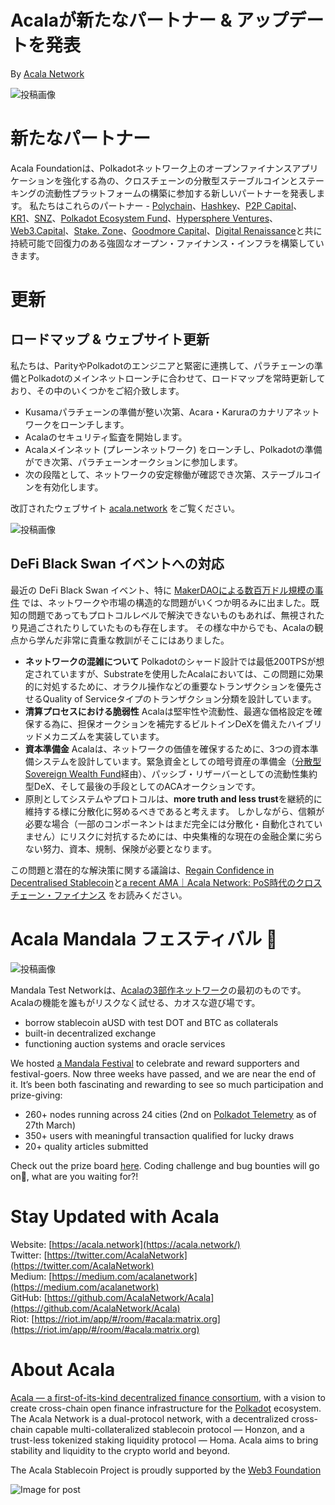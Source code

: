 # Acalaが新たなパートナー & アップデートを発表

By [Acala Network](https://medium.com/u/43f74518f3f4?source=post_page-----e81a34844b5c--------------------------------)

![投稿画像](https://miro.medium.com/max/1690/0*ffsizR7cemoNYcIC.gif)

# 新たなパートナー

Acala Foundationは、Polkadotネットワーク上のオープンファイナンスアプリケーションを強化する為の、クロスチェーンの分散型ステーブルコインとステーキングの流動性プラットフォームの構築に参加する新しいパートナーを発表します。 私たちはこれらのパートナー - [Polychain](https://polychain.capital/)、[Hashkey](https://www.hashkey.com/)、[P2P Capital](https://www.p2pcap.com/)、[KR1](https://www.kryptonite1.co/)、[SNZ](https://snzholding.com/)、[Polkadot Ecosystem Fund](https://polkadot.network/announcing-the-polkadot-ecosystem-fund/)、[Hypersphere Ventures](https://www.hypersphere.ventures/)、[Web3.Capital](https://web3.capital/)、[Stake. Zone](http://stake.zone/)、[Goodmore Capital](http://goodmore.capital/)、[Digital Renaissance](https://drf.ee/)と共に持続可能で回復力のある強固なオープン・ファイナンス・インフラを構築していきます。

# 更新

## ロードマップ & ウェブサイト更新

私たちは、ParityやPolkadotのエンジニアと緊密に連携して、パラチェーンの準備とPolkadotのメインネットローンチに合わせて、ロードマップを常時更新しており、その中のいくつかをご紹介致します。

- Kusamaパラチェーンの準備が整い次第、Acara・Karuraのカナリアネットワークをローンチします。
- Acalaのセキュリティ監査を開始します。
- Acalaメインネット (プレーンネットワーク) をローンチし、Polkadotの準備ができ次第、パラチェーンオークションに参加します。
- 次の段階として、ネットワークの安定稼働が確認でき次第、ステーブルコインを有効化します。

改訂されたウェブサイト [acala.network](https://acala.network/) をご覧ください。

![投稿画像](https://miro.medium.com/max/2800/0*cfF4u6DYuXgCRRWi.jpg)

## DeFi Black Swan イベントへの対応

最近の DeFi Black Swan イベント、特に [MakerDAOによる数百万ドル規模の事件](https://medium.com/@whiterabbit_hq/black-thursday-for-makerdao-8-32-million-was-liquidated-for-0-dai-36b83cac56b6) では、ネットワークや市場の構造的な問題がいくつか明るみに出ました。既知の問題であってもプロトコルレベルで解決できないものもあれば、無視されたり見過ごされたりしていたものも存在します。 その様な中からでも、Acalaの観点から学んだ非常に貴重な教訓がそこにはありました。

- **ネットワークの混雑について** Polkadotのシャード設計では最低200TPSが想定されていますが、Substrateを使用したAcalaにおいては、この問題に効果的に対処するために、オラクル操作などの重要なトランザクションを優先させるQuality of Serviceタイプのトランザクション分類を設計しています。
- **清算プロセスにおける脆弱性** Acalaは堅牢性や流動性、最適な価格設定を確保する為に、担保オークションを補完するビルトインDeXを備えたハイブリッドメカニズムを実装しています。
- **資本準備金** Acalaは、ネットワークの価値を確保するために、3つの資本準備システムを設計しています。緊急資金としての暗号資産の準備金（[分散型Sovereign Wealth Fund](https://github.com/AcalaNetwork/Acala-white-paper/blob/master/Building_a_Decentralized_Sovereign_Wealth_Fund.pdf)経由）、パッシブ・リザーバーとしての流動性集約型DeX、そして最後の手段としてのACAオークションです。
- 原則としてシステムやプロトコルは、**more truth and less trust**を継続的に維持する様に分散化に努めるべきであると考えます。 しかしながら、信頼が必要な場合（一部のコンポーネントはまだ完全には分散化・自動化されていません）にリスクに対抗するためには、中央集権的な現在の金融企業に劣らない努力、資本、規制、保険が必要となります。

この問題と潜在的な解決策に関する議論は、[Regain Confidence in Decentralised Stablecoin](https://medium.com/acalanetwork/regaining-confidence-in-decentralized-stablecoins-bd98ba8e3c83)と[a recent AMA｜Acala Network: PoS時代のクロスチェーン・ファイナンス](https://polkabase.com/blog/1217) をお読みください。

# Acala Mandala フェスティバル 🎉

![投稿画像](https://miro.medium.com/max/1198/1*8SoYawu6H1fqnlEWmo5xsg.gif)

Mandala Test Networkは、[Acalaの3部作ネットワーク](https://medium.com/acalanetwork/announcing-the-acala-mandala-testnet-proof-of-liveness-partners-and-ecosystem-projects-3863f02df946)の最初のものです。 Acalaの機能を誰もがリスクなく試せる、カオスな遊び場です。

- borrow stablecoin aUSD with test DOT and BTC as collaterals
- built-in decentralized exchange
- functioning auction systems and oracle services

We hosted [a Mandala Festival](https://medium.com/acalanetwork/mandala-festival-prize-drops-3ae68df0dfa6) to celebrate and reward supporters and festival-goers. Now three weeks have passed, and we are near the end of it. It’s been both fascinating and rewarding to see so much participation and prize-giving:

- 260+ nodes running across 24 cities (2nd on [Polkadot Telemetry](https://telemetry.polkadot.io/#list/Acala%20Mandala%20Testnet) as of 27th March)
- 350+ users with meaningful transaction qualified for lucky draws
- 20+ quality articles submitted

Check out the prize board [here](https://github.com/AcalaNetwork/Acala/wiki/W.-Contribution-&-Rewards). Coding challenge and bug bounties will go on🚀, what are you waiting for?!

# Stay Updated with Acala

Website: [https://acala.network](https://acala.network/)  
Twitter: [https://twitter.com/AcalaNetwork](https://twitter.com/AcalaNetwork)  
Medium: [https://medium.com/acalanetwork](https://medium.com/acalanetwork)  
GitHub: [https://github.com/AcalaNetwork/Acala](https://github.com/AcalaNetwork/Acala)  
Riot: [https://riot.im/app/#/room/#acala:matrix.org](https://riot.im/app/#/room/#acala:matrix.org)

# About Acala

[Acala — a first-of-its-kind decentralized finance consortium](https://medium.com/acalanetwork/acala-powering-cross-blockchain-open-finance-applications-on-polkadot-abb6075a6edf), with a vision to create cross-chain open finance infrastructure for the [Polkadot](https://polkadot.network/) ecosystem. The Acala Network is a dual-protocol network, with a decentralized cross-chain capable multi-collateralized stablecoin protocol — Honzon, and a trust-less tokenized staking liquidity protocol — Homa. Acala aims to bring stability and liquidity to the crypto world and beyond.

The Acala Stablecoin Project is proudly supported by the [Web3 Foundation](https://web3.foundation/)

![Image for post](https://miro.medium.com/max/1500/0*xDQHH-Y6U1avx7lm.jpg)
